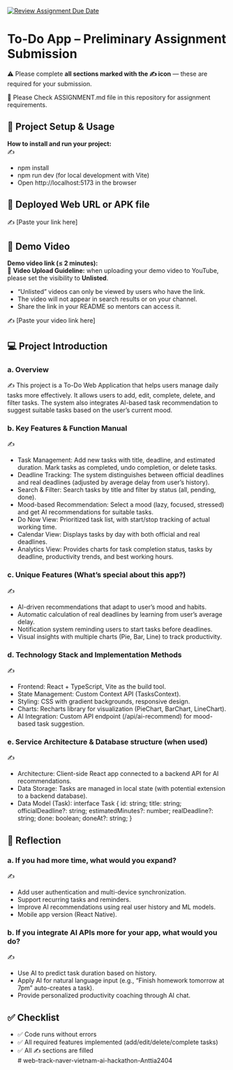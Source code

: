 [![Review Assignment Due Date](https://classroom.github.com/assets/deadline-readme-button-22041afd0340ce965d47ae6ef1cefeee28c7c493a6346c4f15d667ab976d596c.svg)](https://classroom.github.com/a/YHSq4TPZ)
# To-Do App – Preliminary Assignment Submission
⚠️ Please complete **all sections marked with the ✍️ icon** — these are required for your submission.

👀 Please Check ASSIGNMENT.md file in this repository for assignment requirements.

## 🚀 Project Setup & Usage
**How to install and run your project:**  
✍️  
- npm install
- npm run dev (for local development with Vite)
- Open http://localhost:5173 in the browser
## 🔗 Deployed Web URL or APK file
✍️ [Paste your link here]


## 🎥 Demo Video
**Demo video link (≤ 2 minutes):**  
📌 **Video Upload Guideline:** when uploading your demo video to YouTube, please set the visibility to **Unlisted**.  
- “Unlisted” videos can only be viewed by users who have the link.  
- The video will not appear in search results or on your channel.  
- Share the link in your README so mentors can access it.  

✍️ [Paste your video link here]


## 💻 Project Introduction

### a. Overview

✍️ This project is a To-Do Web Application that helps users manage daily tasks more effectively. It allows users to add, edit, complete, delete, and filter tasks. The system also integrates AI-based task recommendation to suggest suitable tasks based on the user’s current mood.

### b. Key Features & Function Manual

✍️ 
- Task Management: Add new tasks with title, deadline, and estimated duration. Mark tasks as completed, undo completion, or delete tasks.
- Deadline Tracking: The system distinguishes between official deadlines and real deadlines (adjusted by average delay from user’s history).
- Search & Filter: Search tasks by title and filter by status (all, pending, done).
- Mood-based Recommendation: Select a mood (lazy, focused, stressed) and get AI recommendations for suitable tasks.
- Do Now View: Prioritized task list, with start/stop tracking of actual working time.
- Calendar View: Displays tasks by day with both official and real deadlines.
- Analytics View: Provides charts for task completion status, tasks by deadline, productivity trends, and best working hours.

### c. Unique Features (What’s special about this app?) 

✍️ 
- AI-driven recommendations that adapt to user’s mood and habits.
- Automatic calculation of real deadlines by learning from user’s average delay.
- Notification system reminding users to start tasks before deadlines.
- Visual insights with multiple charts (Pie, Bar, Line) to track productivity.

### d. Technology Stack and Implementation Methods

✍️ 
- Frontend: React + TypeScript, Vite as the build tool.
- State Management: Custom Context API (TasksContext).
- Styling: CSS with gradient backgrounds, responsive design.
- Charts: Recharts library for visualization (PieChart, BarChart, LineChart).
- AI Integration: Custom API endpoint (/api/ai-recommend) for mood-based task suggestion.

### e. Service Architecture & Database structure (when used)

✍️ 
- Architecture: Client-side React app connected to a backend API for AI recommendations.
- Data Storage: Tasks are managed in local state (with potential extension to a backend database).
- Data Model (Task):
    interface Task {
    id: string;
    title: string;
    officialDeadline?: string;
    estimatedMinutes?: number;
    realDeadline?: string;
    done: boolean;
    doneAt?: string;
    }

## 🧠 Reflection

### a. If you had more time, what would you expand?

✍️ 
- Add user authentication and multi-device synchronization.
- Support recurring tasks and reminders.
- Improve AI recommendations using real user history and ML models.
- Mobile app version (React Native).

### b. If you integrate AI APIs more for your app, what would you do?

✍️ 
- Use AI to predict task duration based on history.
- Apply AI for natural language input (e.g., “Finish homework tomorrow at 7pm” auto-creates a task).
- Provide personalized productivity coaching through AI chat.


## ✅ Checklist
- ✅ Code runs without errors  
- ✅ All required features implemented (add/edit/delete/complete tasks)  
- ✅ All ✍️ sections are filled  
#   w e b - t r a c k - n a v e r - v i e t n a m - a i - h a c k a t h o n - A n t t i a 2 4 0 4 
 
 